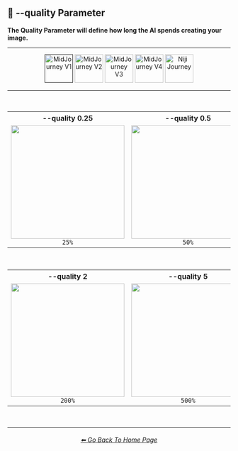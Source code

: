 <h2>💎 --quality Parameter</h2>
<b>The Quality Parameter will define how long the AI spends creating your image.</b>
<br>

<hr><!--------------->

<div align="center">

[<img src="https://github.com/willwulfken/MidJourney-Styles-and-Keywords-Reference/blob/main/Images/Repo_Parts/Buttons/Version_Buttons/button_version_V1_active.webp?raw=true" alt="MidJourney V1" height="64" />]()
[<img src="https://github.com/willwulfken/MidJourney-Styles-and-Keywords-Reference/blob/main/Images/Repo_Parts/Buttons/Version_Buttons/button_version_V2_inactive.webp?raw=true" alt="MidJourney V2" height="64" />](/Pages/MJ_V2/Comparison_Pages/Parameters/Quality_Comparison.md)
[<img src="https://github.com/willwulfken/MidJourney-Styles-and-Keywords-Reference/blob/main/Images/Repo_Parts/Buttons/Version_Buttons/button_version_V3_inactive.webp?raw=true" alt="MidJourney V3" height="64" />](/Pages/MJ_V3/Comparison_Pages/Parameters/Quality_Comparison.md)
[<img src="https://github.com/willwulfken/MidJourney-Styles-and-Keywords-Reference/blob/main/Images/Repo_Parts/Buttons/Version_Buttons/button_version_V4_inactive.webp?raw=true" alt="MidJourney V4" height="64" />](/Pages/MJ_V4/Comparison_Pages/Parameters/Quality_Comparison/Quality_Comparison.md)
[<img src="https://github.com/willwulfken/MidJourney-Styles-and-Keywords-Reference/blob/main/Images/Repo_Parts/Buttons/Version_Buttons/button_version_niji_inactive_full.webp?raw=true" alt="Niji Journey" height="64" />](/Pages/Niji_Journey/Comparison_Pages/Parameters/Quality_Comparison.md)

</div>

<hr>
<br>

<div align="center">

<table>
    <tr align=center valign=middle>
        <th>--quality 0.25</th>
        <th>--quality 0.5</th>
        <th>--quality 1</th>
    </tr>
    <tr align=center valign=middle>
        <td>
            <img src="https://github.com/willwulfken/MidJourney-Styles-and-Keywords-Reference/blob/main/Images/MJ_V1/Comparison_Page_Images/Quality_Comparison/sphere_quality_0.25.png?raw=true" width="256" />
            <br><code>25%</code>
        </td>
        <td>
            <img src="https://github.com/willwulfken/MidJourney-Styles-and-Keywords-Reference/blob/main/Images/MJ_V1/Comparison_Page_Images/Quality_Comparison/sphere_quality_0.5.png?raw=true" width="256" />
            <br><code>50%</code>
        </td>
        <td>
            <img src="https://github.com/willwulfken/MidJourney-Styles-and-Keywords-Reference/blob/main/Images/MJ_V1/Comparison_Page_Images/Quality_Comparison/sphere_quality_1.png?raw=true" width="256" />
            <br><code>100% (Default)</code>
        </td>
    </tr>
</table>

<br>

<table>
    <tr align=center valign=middle>
        <th>--quality 2</th>
        <th>--quality 5</th>
    </tr>
    <tr align=center valign=middle>
        <td>
            <img src="https://github.com/willwulfken/MidJourney-Styles-and-Keywords-Reference/blob/main/Images/MJ_V1/Comparison_Page_Images/Quality_Comparison/sphere_quality_2.png?raw=true" width="256" />
            <br><code>200%</code>
        </td>
        <td>
            <img src="https://github.com/willwulfken/MidJourney-Styles-and-Keywords-Reference/blob/main/Images/MJ_V1/Comparison_Page_Images/Quality_Comparison/sphere_quality_5.png?raw=true" width="256" />
            <br><code>500%</code>
        </td>
    </tr>
</table>

</div>

<br>

<hr><!--------------->
<div align="center">
<h6><a href="https://github.com/willwulfken/MidJourney-Styles-and-Keywords-Reference/blob/main/README.md">⬅ Go Back To Home Page</a></h6>
</div>

